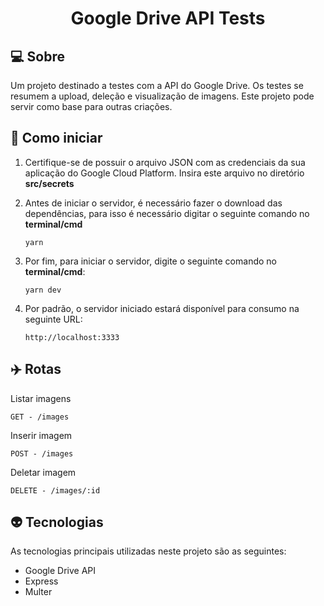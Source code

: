 <h1 align="center">
  Google Drive API Tests
</h1>

## 💻 Sobre
Um projeto destinado a testes com a API do Google Drive. Os testes se resumem a upload, deleção e visualização de imagens. Este projeto pode servir como base para outras criações.

## :rocket: Como iniciar
1. Certifique-se de possuir o arquivo JSON com as credenciais da sua aplicação do Google Cloud Platform. Insira este arquivo no diretório **src/secrets**

2. Antes de iniciar o servidor, é necessário fazer o download das dependências, para isso é necessário digitar o seguinte comando no **terminal/cmd**
    ```
    yarn
    ```

3. Por fim, para iniciar o servidor, digite o seguinte comando no **terminal/cmd**:
    ```
    yarn dev
    ```

4. Por padrão, o servidor iniciado estará disponível para consumo na seguinte URL:
    ```
    http://localhost:3333
    ```

## :airplane: Rotas
Listar imagens
```
GET - /images
```
Inserir imagem
```
POST - /images
```
Deletar imagem
```
DELETE - /images/:id
```

## 👽 Tecnologias
As tecnologias principais utilizadas neste projeto são as seguintes:
- Google Drive API
- Express
- Multer